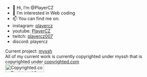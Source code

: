 - 👋 Hi, I’m @PlayerCZ
- 👀 I’m interested in Web coding
- 📫 You can find me on:
-   instagram: <a href="https://www.instagram.com/playercz_/" target="blank">playercz</a>
-   youtube: <a href="https://www.youtube.com/channel/UCiRikk7Yrnb1Uj3rt_N7hpw" target="blank">PlayerCZ</a> 
-   twitch: <a href="https://www.twitch.tv/playercz007" target="blank">playercz007</a>
-   discord: playercz

  Current project: <a href="https://myssh.gq">myssh</a>  
  All of my current work is currently copyrighted under myssh that is copyrighted under <a href="https://copyrighted.com" target="blank">copyrighted.com</a></br>
  <a class="copyrighted-badge" title="Copyrighted.com Registered &amp; Protected" target="_blank" href="https://www.copyrighted.com/work/B7SxgBYS3taQ14rJ"><img alt="Copyrighted.com Registered &amp; Protected" border="0" width="125" height="25" srcset="https://static.copyrighted.com/badges/125x25/01_1_2x.png 2x" src="https://static.copyrighted.com/badges/125x25/01_1.png" /></a>

